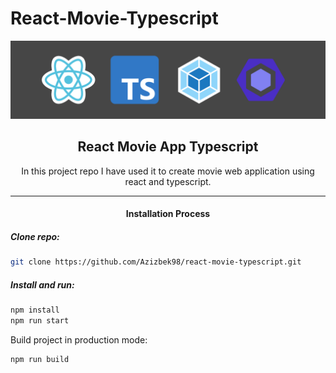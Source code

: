 # React-Movie-Typescript

![Banner Image](./banner.png "Banner Image")

<h2 align="center">React Movie App Typescript</h2>

<p align="center">In this project repo I have used it to create movie web application using react and typescript.</p>

<hr />

<h4 align="center">Installation Process</h4>

##### Clone repo:

```bash
git clone https://github.com/Azizbek98/react-movie-typescript.git
```

##### Install and run:

```bash
npm install
npm run start
```

Build project in production mode:

```bash
npm run build
```

<!-- Linting application for checking errors:

```bash
npm run lint
``` -->
